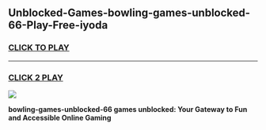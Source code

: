 
## Unblocked-Games-bowling-games-unblocked-66-Play-Free-iyoda
<h3>
<a href="https://premium76.site?title=bowling-games-unblocked-66&ref=15A">CLICK TO PLAY</a></h3>
<hr>

<h3>
<a href="https://premium76.site?title=bowling-games-unblocked-66&ref=15A">CLICK 2 PLAY</a>
  
</h3>

<a href="https://premium76.site?title=bowling-games-unblocked-66&ref=15A"><img src="https://clearcache.store/games.png"></a>


**bowling-games-unblocked-66 games unblocked: Your Gateway to Fun and Accessible Online Gaming**
